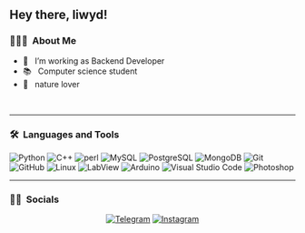 ## Hey there, liwyd!

### 👨🏻‍💻 &nbsp;About Me


- 🔭 &nbsp; I’m working as Backend Developer
- 📚 &nbsp; Computer science student
- ‍🌱 &nbsp; nature lover

&nbsp;

---

### 🛠 &nbsp;Languages and Tools

  ![Python](https://img.shields.io/badge/-Python-333333?style=flat&logo=python)
  ![C++](https://img.shields.io/badge/-C++-333333?style=flat&logo=Cplusplus)
  ![perl](https://img.shields.io/badge/-PERL-333333?style=flat&logo=PERL)
  ![MySQL](https://img.shields.io/badge/-MySQL-333333?style=flat&logo=mysql)
  ![PostgreSQL](https://img.shields.io/badge/-PostgreSQL-333333?style=flat&logo=PostgreSQL) 
  ![MongoDB](https://img.shields.io/badge/-MongoDB-333333?style=flat&logo=mongodb) 
  ![Git](https://img.shields.io/badge/-Git-333333?style=flat&logo=git)
  ![GitHub](https://img.shields.io/badge/-GitHub-333333?style=flat&logo=github)
  ![Linux](https://img.shields.io/badge/-Linux-333333?style=flat&logo=linux)
  ![LabView](https://img.shields.io/badge/-LabView-333333?style=flat&logo=labview)
  ![Arduino](https://img.shields.io/badge/-ARDUINO-333333?style=flat&logo=ARDUINO)
  ![Visual Studio Code](https://img.shields.io/badge/-Visual%20Studio%20Code-333333?style=flat&logo=visual-studio-code&logoColor=007ACC)
  ![Photoshop](https://img.shields.io/badge/-Photoshop-333333?style=flat&logo=adobe-photoshop)

---

### 🤝🏻 &nbsp;Socials 

<p align="center">
<a href="https://www.t.me/https://t.me/Liwyd"><img alt="Telegram" src="https://img.shields.io/badge/Telegram-liwyd-blue"></a>
<a href="https://www.instagram.com/liwyd_"><img alt="Instagram" src="https://img.shields.io/badge/Instagram-Liwyd__-purple"></a>
</p>
